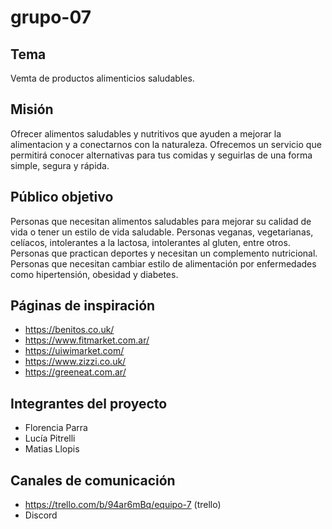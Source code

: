 # grupo-07

## Tema

Vemta de productos alimenticios saludables.

## Misión

Ofrecer alimentos saludables y nutritivos que ayuden a mejorar la alimentacion y a conectarnos con la naturaleza. Ofrecemos un servicio que permitirá conocer alternativas para tus comidas y seguirlas de una forma simple, segura y rápida.

## Público objetivo

Personas que necesitan alimentos saludables para mejorar su calidad de vida o tener un estilo de vida saludable.
Personas veganas, vegetarianas, celíacos, intolerantes a la lactosa, intolerantes al gluten, entre otros.
Personas que practican deportes y necesitan un complemento nutricional.
Personas que necesitan cambiar estilo de alimentación por enfermedades como hipertensión, obesidad y diabetes.

## Páginas de inspiración

- https://benitos.co.uk/
- https://www.fitmarket.com.ar/
- https://uiwimarket.com/
- https://www.zizzi.co.uk/
- https://greeneat.com.ar/

## Integrantes del proyecto

- Florencia Parra
- Lucía Pitrelli
- Matias Llopis

## Canales de comunicación

- https://trello.com/b/94ar6mBq/equipo-7 (trello)
- Discord
